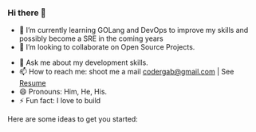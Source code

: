 ### Hi there 👋

<!-- - 🔭 I’m currently working on va -->
- 🌱 I’m currently learning GOLang and DevOps to improve my skills and possibly become a SRE in the coming years
- 👯 I’m looking to collaborate on Open Source Projects.
<!-- - 🤔 I’m looking for help with ... -->
- 💬 Ask me about my development skills.
- 📫 How to reach me: shoot me a mail codergab@gmail.com | See [Resume](https://gabrieladewumi.com)
- 😄 Pronouns: Him, He, His.
- ⚡ Fun fact: I love to build


<!-- **codergab/codergab** is a ✨ _special_ ✨ repository because its `README.md` (this file) appears on your GitHub profile. -->

Here are some ideas to get you started:

<!-- - 🔭 I’m currently working on ...
- 🌱 I’m currently learning ...
- 👯 I’m looking to collaborate on ...
- 🤔 I’m looking for help with ...
- 💬 Ask me about ...
- 📫 How to reach me: ...
- 😄 Pronouns: ...
- ⚡ Fun fact: ...
 -->
